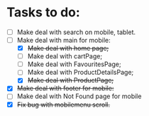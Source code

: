 # Tasks to do:

- [ ] Make deal with search on mobile, tablet.
- [ ] Make deal with main for mobile:
  - [x] ~~Make deal with home page;~~
  - [ ] Make deal with cartPage;
  - [ ] Make deal with FavouritesPage;
  - [ ] Make deal with ProductDetailsPage;
  - [x] ~~Make deal with ProductPage;~~
- [x] ~~Make deal with footer for mobile:~~
- [ ] Make deal with Not Found page for mobile
- [x] ~~Fix bug with mobilemenu scroll.~~
